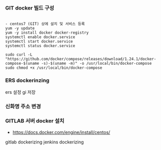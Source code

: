 ### GIT docker 빌드 구성

<pre><code>
- centos7 (GIT) 상에 설치 및 서비스 등록
yum -y update
yum -y install docker docker-registry
systemctl enable docker.service
systemctl start docker.service
systemctl status docker.service   

sudo curl -L "https://github.com/docker/compose/releases/download/1.24.1/docker-compose-$(uname -s)-$(uname -m)" -o /usr/local/bin/docker-compose
sudo chmod +x /usr/local/bin/docker-compose
</code></pre>

### ERS dockerinzing
ers 설정 gi 저장

### 신화명 주소 변경

### GITLAB 서버 docker 설치

- https://docs.docker.com/engine/install/centos/




gitlab dockerizing
jenkins dockerizing






